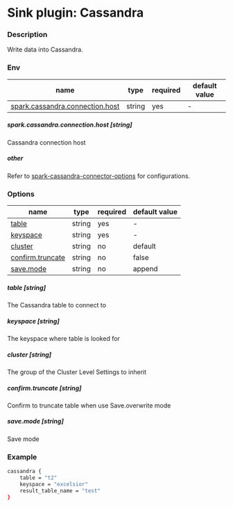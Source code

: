 # Sink plugin: Cassandra

### Description

Write data into Cassandra.

### Env
| name           | type   | required | default value |
| -------------- | ------ | -------- | ------------- |
| [spark.cassandra.connection.host](#spark.cassandra.connection.host-string)       | string | yes      | -             |

##### spark.cassandra.connection.host [string]

Cassandra connection host

##### other

Refer to [spark-cassandra-connector-options](https://github.com/datastax/spark-cassandra-connector/blob/b2.4/doc/reference.md) for configurations.

### Options

| name             | type   | required | default value |
| --------------   | ------ | -------- | ------------- |
| [table](#table-string)            | string | yes      | -             |
| [keyspace](#keyspace-string)         | string | yes      | -             |
| [cluster](#cluster-string)          | string | no       | default       |
| [confirm.truncate](#confirm.truncate-string) | string | no       | false         |
| [save.mode](#save.mode-string)         | string | no      | append            |

##### table [string]

The Cassandra table to connect to

##### keyspace [string]

The keyspace where table is looked for 

##### cluster [string]

The group of the Cluster Level Settings to inherit

##### confirm.truncate [string]

Confirm to truncate table when use Save.overwrite mode

##### save.mode [string]

Save mode

### Example

```bash
cassandra {
    table = "t2"
    keyspace = "excelsior"
    result_table_name = "test"
}
```

